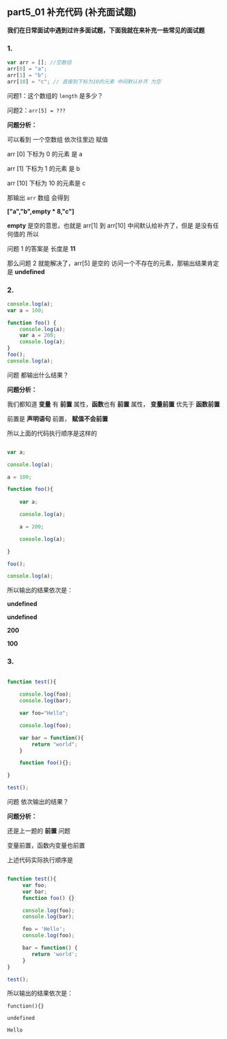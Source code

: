 ## part5_01 补充代码 (补充面试题)

**我们在日常面试中遇到过许多面试题，下面我就在来补充一些常见的面试题** 

### 1.

```javascript
var arr = []; //空数组
arr[0] = "a"; 
arr[1] = "b"; 
arr[10] = "c"; // 直接到下标为10的元素 中间默认补齐 为空
```

问题1：这个数组的 `length` 是多少？

问题2：`arr[5] = ???`

**问题分析：**

可以看到 一个空数组 依次往里边 赋值 

arr [0] 下标为 0 的元素 是 a

arr [1] 下标为 1 的元素 是 b 

arr [10] 下标为 10 的元素是 c

那输出 `arr` 数组 会得到

**["a","b",empty * 8,"c"]**	

**empty** 是空的意思，也就是 arr[1] 到 arr[10] 中间默认给补齐了，但是 是没有任何值的 所以

问题 1 的答案是 长度是 **11**

那么问题 2 就能解决了，arr[5] 是空的 访问一个不存在的元素，那输出结果肯定是 **undefined**


### 2.

```javascript
console.log(a);
var a = 100;

function foo() {
    console.log(a);
    var a = 200;
    console.log(a);
}
foo();
console.log(a);
```

问题 都输出什么结果？

**问题分析：**

我们都知道 **变量** 有 **前置** 属性，**函数**也有 **前置** 属性， **变量前置** 优先于 **函数前置** 

前置是 **声明语句** 前置， **赋值不会前置**

所以上面的代码执行顺序是这样的

```javascript

var a;

console.log(a);

a = 100;

function foo(){
	
	var a;

	console.log(a);

	a = 200;

	console.log(a);

}

foo();

console.log(a);

```

所以输出的结果依次是：

**undefined**

**undefined**

**200**

**100**



### 3.

```javascript

function test(){
	
	console.log(foo);
	console.log(bar);

	var foo="Hello";

	console.log(foo);

	var bar = function(){
		return "world";
	}

	function foo(){};

}

test();

```

问题 依次输出的结果？

**问题分析：**

还是上一题的 **前置** 问题

变量前置，函数内变量也前置

上述代码实际执行顺序是

```javascript

function test(){
	 var foo;
	 var bar;
	 function foo() {}

	 console.log(foo);
	 console.log(bar);

	 foo = 'Hello';
	 console.log(foo);

	 bar = function() {
	 	return 'world'; 
	 }
}

test();

```

所以输出的结果依次是：


`function(){}`

`undefined`

`Hello`
